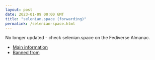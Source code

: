 ```yaml
---
layout: post
date: 2023-01-09 00:00 GMT
title: "selenian.space (forwarding)"
permalink: /selenian-space.html
---
```


No longer updated - check selenian.space on the Fediverse Almanac.

* [Main information](https://www.fediversealmanac.com/api/v1/instances/selenian.space)
* [Banned from](https://www.fediversealmanac.com/api/v1/instances/selenian.space/banned_from)

